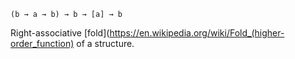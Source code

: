 `(b → a → b) → b → [a] → b`

Right-associative [fold](https://en.wikipedia.org/wiki/Fold_(higher-order_function)
of a structure.
